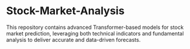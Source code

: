 # Stock-Market-Analysis
This repository contains advanced Transformer-based models for stock market prediction, leveraging both technical indicators and fundamental analysis to deliver accurate and data-driven forecasts.
